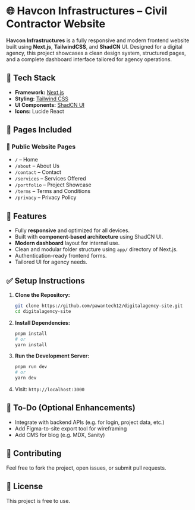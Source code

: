 # 🌐 Havcon Infrastructures – Civil Contractor Website

**Havcon Infrastructures** is a fully responsive and modern frontend website built using **Next.js**, **TailwindCSS**, and **ShadCN** UI. Designed for a digital agency, this project showcases a clean design system, structured pages, and a complete dashboard interface tailored for agency operations.

## 🚀 Tech Stack

- **Framework:** [Next.js](https://nextjs.org/)
- **Styling:** [Tailwind CSS](https://tailwindcss.com/)
- **UI Components:** [ShadCN UI](https://ui.shadcn.dev/)
- **Icons:** Lucide React

## 📄 Pages Included

### 🔷 Public Website Pages

- `/` – Home
- `/about` – About Us
- `/contact` – Contact
- `/services` – Services Offered
- `/portfolio` – Project Showcase
- `/terms` – Terms and Conditions
- `/privacy` – Privacy Policy


## 🧩 Features

- Fully **responsive** and optimized for all devices.
- Built with **component-based architecture** using ShadCN UI.
- **Modern dashboard** layout for internal use.
- Clean and modular folder structure using `app/` directory of Next.js.
- Authentication-ready frontend forms.
- Tailored UI for agency needs.

## ✅ Setup Instructions

1. **Clone the Repository:**

   ```bash
   git clone https://github.com/pawantech12/digitalagency-site.git
   cd digitalagency-site
   ```

2. **Install Dependencies:**

   ```bash
   pnpm install
   # or
   yarn install
   ```

3. **Run the Development Server:**

   ```bash
   pnpm run dev
   # or
   yarn dev
   ```

4. Visit: `http://localhost:3000`

## 📌 To-Do (Optional Enhancements)

- Integrate with backend APIs (e.g. for login, project data, etc.)
- Add Figma-to-site export tool for wireframing
- Add CMS for blog (e.g. MDX, Sanity)

## 🤝 Contributing

Feel free to fork the project, open issues, or submit pull requests.

## 📜 License

This project is free to use.
